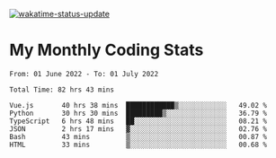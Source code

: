 [![wakatime-status-update](https://github.com/noopurphalak/noopurphalak/workflows/wakatime-status-update/badge.svg)](https://github.com/noopurphalak/noopurphalak/actions/workflows/main.yml)

# My Monthly Coding Stats

<!--START_SECTION:waka-->

```text
From: 01 June 2022 - To: 01 July 2022

Total Time: 82 hrs 43 mins

Vue.js       40 hrs 38 mins  ████████████▒░░░░░░░░░░░░   49.02 %
Python       30 hrs 30 mins  █████████▒░░░░░░░░░░░░░░░   36.79 %
TypeScript   6 hrs 48 mins   ██░░░░░░░░░░░░░░░░░░░░░░░   08.21 %
JSON         2 hrs 17 mins   ▓░░░░░░░░░░░░░░░░░░░░░░░░   02.76 %
Bash         43 mins         ▒░░░░░░░░░░░░░░░░░░░░░░░░   00.87 %
HTML         33 mins         ▒░░░░░░░░░░░░░░░░░░░░░░░░   00.68 %
```

<!--END_SECTION:waka-->
